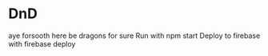 # DnD
aye forsooth here be dragons for sure
Run with npm start
Deploy to firebase with firebase deploy
